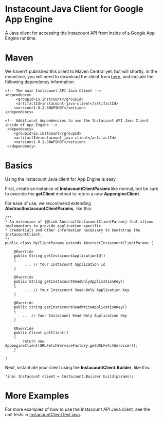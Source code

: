 # Instacount Java Client for Google App Engine
A Java client for accessing the Instacount API from inside of a Google App Engine runtime.

# Maven
We haven't published this client to Maven Central yet, but will shortly.  In the meantime, you will need to download the 
client from [here](https://github.com/instacount/instacount-java-client/releases/tag/instacount-java-client-1.0.2), and 
include the following dependency information:
    
    <!-- The main Instacount API Java Client -->
    <dependency>
         <groupId>io.instcount</groupId>
         <artifactId>instacount-java-client</artifactId>
        <version>1.0.2-SNAPSHOT</version>
    </dependency>
    
    <!-- Additional dependencies to use the Instacount API Java Client inside of App Engine -->
     <dependency>
        <groupId>io.instcount</groupId>
        <artifactId>instacount-java-client</artifactId>
        <version>1.0.2-SNAPSHOT</version>
     </dependency>
    
# Basics
Using the Instacount Java client for App Engine is easy.  

First, create an instance of <b>InstacountClientParams</b> like normal, but be sure to override the <b>getClient</b> method
to return a new <b>AppengineClient</b>.  

For ease of use, we recommend extending <b>AbstractInstacountClientParams</b>, like this:
 
    /**
    * An extension of {@link AbstractInstacountClientParams} that allows implementors to provide application-specific 
    * credentials and other information necessary to bootstrap the InstacountClient. 
    */
    public class MyClientParams extends AbstractInstacountClientParams {
    	
    	@Override
    	public String getInstacountApplicationId()
    	{
    		 ... // Your Instacount Application Id
    	}
    
    	@Override
    	public String getInstacountReadOnlyApplicationKey()
    	{
    		 ... // Your Instacount Read-Only Application Key
        }
    
    	@Override
    	public String getInstacountReadWriteApplicationKey()
    	{
    	    ... // Your Instacount Read-Only Application Key
    	}
    	
    	@Override
        public Client getClient()
        {
            return new AppengineClient(URLFetchServiceFactory.getURLFetchService());
        }
        
    }
    
Next, instantiate your client using the <b>InstacountClient.Builder</b>, like this:

    final Instacount client = Instacount.Builder.build(params);

# More Examples
For more examples of how to use the Instacount API Java client, see the unit 
tests in [InstacountClientTest.java](https://github.com/instacount/instacount-java-client/blob/master/appengine-client/src/test/java/io/instacount/client/InstacountClientTest.java).


